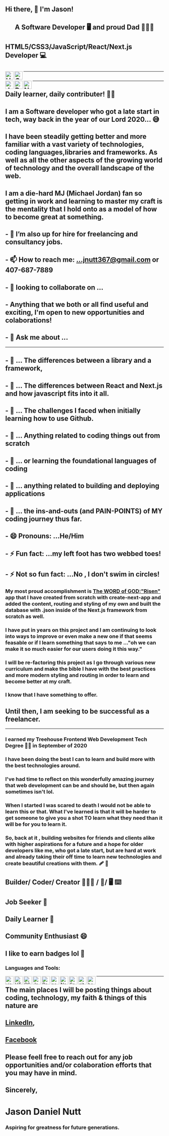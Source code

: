 ##     Hi there, 👋   I'm Jason!


## <p style="text-align: center;">  A Software Developer 🖥 and proud Dad 🧗🏻‍♂️ </p>
## HTML5/CSS3/JavaScript/React/Next.js Developer 💻

## <img align="left" alt="HTML5" width="26px" src="https://cdn-icons-png.flaticon.com/512/1216/1216733.png">
## <img align="left" alt="CSS" width="26px" src="https://upload.wikimedia.org/wikipedia/commons/d/d5/CSS3_logo_and_wordmark.svg">


<hr>

## <img align="left" alt="Javascript" width="26px" src="https://img.icons8.com/color/48/javascript--v2.png">  
## <img align="left" alt="React" width="26px" src="https://img.icons8.com/office/16/000000/react.png">  
## <img align="left" alt="Nextjs" width="26px" src="https://github.com/jnutt367/jnutt367/assets/63930678/a3d0de84-1246-4876-816c-c5841e4c57aa"> 

<hr>

## Daily learner, daily contributer! 👨‍🎨
## I am a Software developer who got a late start in tech, way back in the year of our Lord 2020... 😅
## I have been steadily getting better and more familiar with a vast variety of technologies, coding languages,libraries and frameworks. As well as all the other aspects of the growing world of technology and the overall landscape of the web.
## I am a die-hard MJ (Michael Jordan) fan so getting in work and learning to master my craft is the mentality that I hold onto as a model of how to become great at something.
## - 🤔 I’m also up for hire for freelancing and consultancy jobs.
## - 📫 How to reach me: ...jnutt367@gmail.com or 407-687-7889


## - 👀 looking to collaborate on ...
## -     Anything that we both or all find useful and exciting, I'm open to new opportunities and colaborations!

## - 💬 Ask me about ...

<hr>

## - 💬 ... The differences between a library and a framework, 
## - 💬 ... The differences between React and Next.js and how javascript fits into it all.
## - 💬 ... The challenges I faced when initially learning how to use Github.
## - 💬 ... Anything related to coding things out from scratch 
## - 💬 ... or learning the foundational languages of coding
## - 💬 ... anything related to building and deploying applications
## - 💬 ... the ins-and-outs (and PAIN-POINTS) of MY coding journey thus far. 

## - 😄 Pronouns: ...He/Him
## - ⚡ Fun fact: ...my left foot has two webbed toes!
## - ⚡ Not so fun fact: ...No , I don't swim in circles!

### My most proud accomplishment is [ The WORD of GOD:"Risen" ](https://wordofgod.vercel.app/) app that I have created from scratch with create-next-app and added the content, routing and styling of my own and built the database with .json inside of the Next.js framework from scratch as well.
### I have put in years on this project and I am continuing to look into ways to improve or even make a new one if that seems feasable or if I learn something that says to me ..."oh we can make it so much easier for our users doing it this way."
### I will be re-factoring this project as I go through various new curriculum and make the bible I have with the best practices and more modern styling and routing in order to learn and become better at my craft.
### I know that I have something to offer.
## Until then, I am seeking to be successful as a freelancer. 

<hr>

### I earned my Treehouse Frontend Web Development Tech Degree 👨‍💻 in September of 2020 

### I have been doing the best I can to learn and build more with the best technologies around. 

### I've had time to reflect on this wonderfully amazing journey that web development can be and should be, but then again sometimes isn't lol. 

### When I started I was scared to death I would not be able to learn this or that. What I've learned is that it will be harder to get someone to give you a shot TO learn what they need than it will be for you to learn it. 

### So, back at it , building websites for friends and clients alike with higher aspirations for a future and a hope for older developers like me, who got a late start, but are hard at work and already taking their off time to learn new technologies and create beautiful creations with them. 🩹 👼
## Builder/ Coder/ Creator 👷🏻‍♂️ / 🧩/ 🖥 ⌨️
## Job Seeker 📝
## Daily Learner  🤔
## Community Enthusiast 😄  
## I like to earn badges lol 🎫

### Languages and Tools:
<img align="left" alt="visual studio code" width="26px" src="https://img.icons8.com/color/48/visual-studio-code-2019.png">
<img align="left" alt="HTML5" width="26px" src="https://cdn-icons-png.flaticon.com/512/1216/1216733.png">
<img align="left" alt="CSS" width="26px" src="https://upload.wikimedia.org/wikipedia/commons/d/d5/CSS3_logo_and_wordmark.svg">
<img align="left" alt="Javascript" width="26px" src="https://img.icons8.com/color/48/javascript--v2.png">
<img align="left" alt="React" width="26px" src="https://img.icons8.com/office/16/000000/react.png">
<img align="left" alt="nodejs" width="26px" src="https://img.icons8.com/color/48/nodejs.png">
<img align="left" alt="Next" width="26px" src="https://github.com/jnutt367/jnutt367/assets/63930678/a3d0de84-1246-4876-816c-c5841e4c57aa">
<img align="left" alt="Sass" width="26px" src="https://img.icons8.com/color/48/sass.png">
<img align="left" alt="git" width="26px" src="https://img.icons8.com/color/48/git.png">
<img align="left" alt="bash" width="26px" src="https://img.icons8.com/plasticine/100/bash.png">

<hr>

## The main places I will be posting things about coding, technology, my faith & things of this nature are
## [LinkedIn](https://www.linkedin.com/in/technutt/),   
## [Facebook](https://www.facebook.com/DiscipleofChristJasonNutt)

## Please feell free to reach out for any job opportunities and/or colaboration efforts that you may have in mind.

## Sincerely,
# Jason Daniel Nutt
### Aspiring for greatness for future generations.


